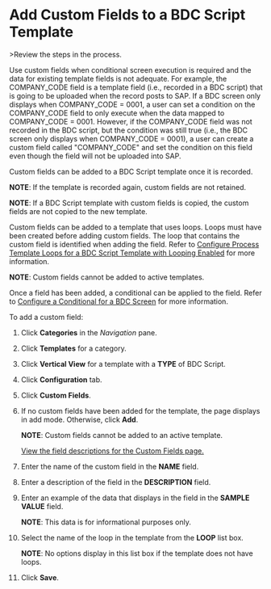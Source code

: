 # Add Custom Fields to a BDC Script Template

<span id="Post Data using a BDC Script Steps" class="popUpLink">\>Review
the steps in the process. </span>

Use custom fields when conditional screen execution is required and the
data for existing template fields is not adequate. For example, the
COMPANY\_CODE field is a template field (i.e., recorded in a BDC script)
that is going to be uploaded when the record posts to SAP. If a BDC
screen only displays when COMPANY\_CODE = 0001, a user can set a
condition on the COMPANY\_CODE field to only execute when the data
mapped to COMPANY\_CODE = 0001. However, if the COMPANY\_CODE field was
not recorded in the BDC script, but the condition was still true (i.e.,
the BDC screen only displays when COMPANY\_CODE = 0001), a user can
create a custom field called "COMPANY\_CODE" and set the condition on
this field even though the field will not be uploaded into SAP.

Custom fields can be added to a BDC Script template once it is recorded.

<span style="font-weight: bold;">NOTE</span>: If the template is
recorded again, custom fields are not retained.

<span style="font-weight: bold;">NOTE</span>: If a BDC Script template
with custom fields is copied, the custom fields are not copied to the
new template.

Custom fields can be added to a template that uses loops. Loops must
have been created before adding custom fields. The loop that contains
the custom field is identified when adding the field. Refer to
[Configure Process Template Loops for a BDC Script Template with Looping
Enabled](ConfigureProcTempLoopsBDCLoopEn.htm) for more information.

<span style="font-weight: bold;">NOTE</span>: Custom fields cannot be
added to active templates.

Once a field has been added, a conditional can be applied to the field.
Refer to [Configure a Conditional for a BDC
Screen](ConfigureConditionalBDCScrn.htm) for more information.

To add a custom field:

1.  Click <span style="font-weight: bold;">Categories</span> in the
    <span style="font-style: italic;">Navigation</span> pane.

2.  Click <span style="font-weight: bold;">Templates</span> for a
    category.

3.  Click <span style="font-weight: bold;">Vertical View</span> for a
    template with a <span style="font-weight: bold;">TYPE</span> of BDC
    Script.

4.  Click <span style="font-weight: bold;">Configuration</span> tab.

5.  Click <span style="font-weight: bold;">Custom Fields</span>.

6.  If no custom fields have been added for the template, the page
    displays in add mode. Otherwise, click
    <span style="font-weight: bold;">Add</span>.
    
    <span style="font-weight: bold;">NOTE</span>: Custom fields cannot
    be added to an active template.
    
    [View the field descriptions for the Custom Fields
    page.](../Page_Desc/Custom_Fields.htm)

7.  Enter the name of the custom field in the
    <span style="font-weight: bold;">NAME</span> field.

8.  Enter a description of the field in the
    <span style="font-weight: bold;">DESCRIPTION</span> field.

9.  Enter an example of the data that displays in the field in the
    <span style="font-weight: bold;">SAMPLE VALUE</span> field.
    
    <span style="font-weight: bold;">NOTE</span>: This data is for
    informational purposes only.

10. Select the name of the loop in the template from the
    <span style="font-weight: bold;">LOOP</span> list box.
    
    <span style="font-weight: bold;">NOTE</span>: No options display in
    this list box if the template does not have loops.

11. Click <span style="font-weight: bold;">Save</span>.
